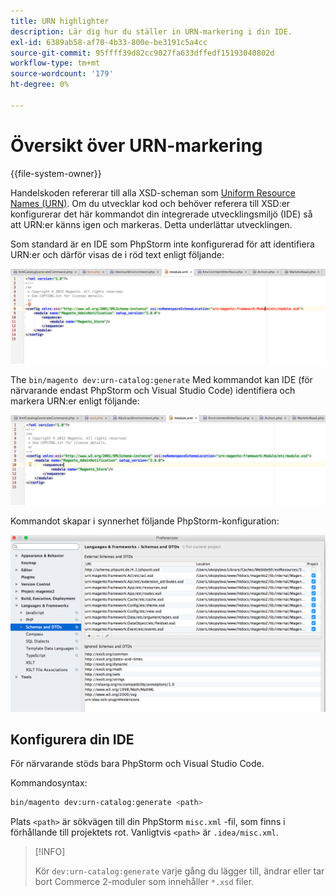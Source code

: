 ```yaml
---
title: URN highlighter
description: Lär dig hur du ställer in URN-markering i din IDE.
exl-id: 6389ab58-af70-4b33-800e-be3191c5a4cc
source-git-commit: 95ffff39d82cc9027fa633dffedf15193040802d
workflow-type: tm+mt
source-wordcount: '179'
ht-degree: 0%

---
```


# Översikt över URN-markering

{{file-system-owner}}

Handelskoden refererar till alla XSD-scheman som [Uniform Resource Names (URN)](https://www.ietf.org/rfc/rfc2141.txt). Om du utvecklar kod och behöver referera till XSD:er konfigurerar det här kommandot din integrerade utvecklingsmiljö (IDE) så att URN:er känns igen och markeras. Detta underlättar utvecklingen.

Som standard är en IDE som PhpStorm inte konfigurerad för att identifiera URN:er och därför visas de i röd text enligt följande:

![PhpStorm är inte konfigurerad för att identifiera URN](../../assets/configuration/urn-before.png)

The `bin/magento dev:urn-catalog:generate` Med kommandot kan IDE (för närvarande endast PhpStorm och Visual Studio Code) identifiera och markera URN:er enligt följande:

![Aktivera IDE för att identifiera URN](../../assets/configuration/urn-after.png)

Kommandot skapar i synnerhet följande PhpStorm-konfiguration:

![Exempel på konfiguration av PhpStorm](../../assets/configuration/urn-settings.png)

## Konfigurera din IDE

För närvarande stöds bara PhpStorm och Visual Studio Code.

Kommandosyntax:

```bash
bin/magento dev:urn-catalog:generate <path>
```

Plats `<path>` är sökvägen till din PhpStorm `misc.xml` -fil, som finns i förhållande till projektets rot. Vanligtvis `<path>` är `.idea/misc.xml`.

>[!INFO]
>
>Kör `dev:urn-catalog:generate` varje gång du lägger till, ändrar eller tar bort Commerce 2-moduler som innehåller `*.xsd` filer.
